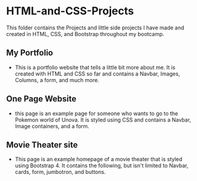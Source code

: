 # HTML-and-CSS-Projects

This folder contains the Projects and little side projects I have made and created in HTML, CSS, and Bootstrap throughout my bootcamp.

## My Portfolio
* This is a portfolio website that tells a little bit more about me. It is created with HTML and CSS so far and contains a Navbar, Images, Columns, a form, and much more.


## One Page Website
* this page is an example page for someone who wants to go to the Pokemon world of Unova. It is styled using CSS and contains a Navbar, Image containers, and a form.


## Movie Theater site
* This page is an example homepage of a movie theater that is styled using Bootstrap 4. It contains the following, but isn't limited to Navbar, cards, form, jumbotron, and buttons. 
